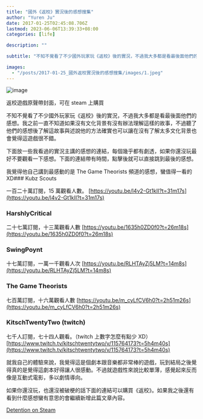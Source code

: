 ```yaml
---
title: "國外《返校》實況後的感想搜集"
author: "Yuren Ju"
date: 2017-01-25T02:45:08.706Z
lastmod: 2023-06-06T13:39:33+08:00
categories: [life]

description: ""

subtitle: "不知不覺看了不少國外玩家玩《返校》後的實況，不過我大多都是看最後面他們的感想。我之前一直不知道如果沒有文化背景有沒有辦法理解這樣的故事，不過聽了他們的感想後了解這故事與述說他的方法確實也可以讓在沒有了解太多文化背景也會覺得這遊戲很不錯。"

images:
  - "/posts/2017-01-25_國外返校實況後的感想搜集/images/1.jpeg"
---
```


![image](/posts/2017-01-25_國外返校實況後的感想搜集/images/1.jpeg#layoutTextWidth)

返校遊戲原聲帶封面，可在 steam 上購買

不知不覺看了不少國外玩家玩《返校》後的實況，不過我大多都是看最後面他們的感想。我之前一直不知道如果沒有文化背景有沒有辦法理解這樣的故事，不過聽了他們的感想後了解這故事與述說他的方法確實也可以讓在沒有了解太多文化背景也會覺得這遊戲很不錯。

下面放一些我看過的實況主講的感想的連結，每個幾乎都有劇透，如果你還沒玩最好不要觀看一下感想。下面的連結帶有時間，點擊後就可以直接跳到最後的感想。

我覺得他自己講到最感動的是 The Game Theorists 頻道的感想，蠻值得一看的 XD### Kubz Scouts

一百二十萬訂閱，15 萬觀看人數。
[https://youtu.be/l4v2-Gt1kII?t=31m17s](https://youtu.be/l4v2-Gt1kII?t=31m17s)

### HarshlyCritical

二十七萬訂閱，十三萬觀看人數
[https://youtu.be/1635h0ZD0f0?t=26m18s](https://youtu.be/1635h0ZD0f0?t=26m18s)

### SwingPoynt

十七萬訂閱，一萬一千觀看人次
[https://youtu.be/RLHTAyZj5LM?t=14m8s](https://youtu.be/RLHTAyZj5LM?t=14m8s)

### The Game Theorists

七百萬訂閱，十六萬觀看人數
[https://youtu.be/m_cyLfCV6h0?t=2h51m26s](https://youtu.be/m_cyLfCV6h0?t=2h51m26s)

### KitschTwentyTwo (twitch)

七千人訂閱，七十四人觀看。（twitch 上數字怎麼有點少 XD）
[https://www.twitch.tv/kitschtwentytwo/v/115764173?t=5h4m40s](https://www.twitch.tv/kitschtwentytwo/v/115764173?t=5h4m40s)

就我自己的體驗來說，我覺得這是個劇本跟音樂都非常棒的遊戲，玩到結局之後覺得真的是覺得這劇本好得讓人很感動。不過就遊戲性來說比較單薄，感覺起來反而像是互動式電影，多以劇情導向。

如果你還沒玩，也還沒被破梗的話下面的連結可以購買《返校》。如果我之後還有看到什麼感想蠻有意思的會繼續新增此篇文章內容。

[Detention on Steam](http://store.steampowered.com/app/555220/)
